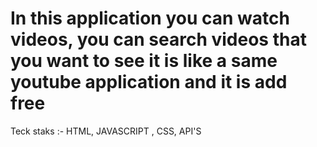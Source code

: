 # In this application you can watch videos, you can search videos that you want to see it is like a same youtube application and it is add free 

Teck staks :- HTML, JAVASCRIPT , CSS, API'S
